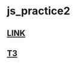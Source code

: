 # js_practice2 <br>
<a href='https://benzobak83.github.io/js_practice2/dist'><h2>LINK</h2></a>
<a href='https://docs.google.com/document/d/1UFU42VTlqKQ8VIhco3l_K6M6oGlfFAK1MAqlkpcRG0I/edit?usp=sharing'><h2>ТЗ</h2></a> 

